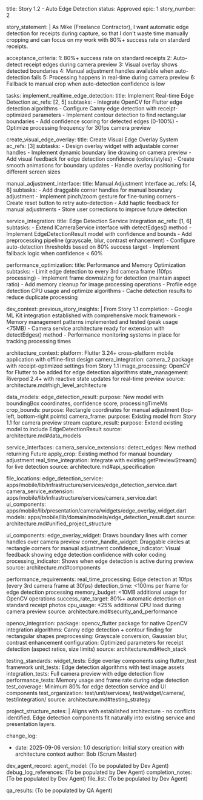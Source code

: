 title: Story 1.2 - Auto Edge Detection
status: Approved
epic: 1
story_number: 2

story_statement: |
  As Mike (Freelance Contractor),
  I want automatic edge detection for receipts during capture,
  so that I don't waste time manually cropping and can focus on my work with 80%+ success rate on standard receipts.

acceptance_criteria:
  1: 80%+ success rate on standard receipts
  2: Auto-detect receipt edges during camera preview
  3: Visual overlay shows detected boundaries
  4: Manual adjustment handles available when auto-detection fails
  5: Processing happens in real-time during camera preview
  6: Fallback to manual crop when auto-detection confidence is low

tasks:
  implement_realtime_edge_detection:
    title: Implement Real-time Edge Detection
    ac_refs: [2, 5]
    subtasks:
      - Integrate OpenCV for Flutter edge detection algorithms
      - Configure Canny edge detection with receipt-optimized parameters
      - Implement contour detection to find rectangular boundaries
      - Add confidence scoring for detected edges (0-100%)
      - Optimize processing frequency for 30fps camera preview
  
  create_visual_edge_overlay:
    title: Create Visual Edge Overlay System
    ac_refs: [3]
    subtasks:
      - Design overlay widget with adjustable corner handles
      - Implement dynamic boundary line drawing on camera preview
      - Add visual feedback for edge detection confidence (colors/styles)
      - Create smooth animations for boundary updates
      - Handle overlay positioning for different screen sizes
  
  manual_adjustment_interface:
    title: Manual Adjustment Interface
    ac_refs: [4, 6]
    subtasks:
      - Add draggable corner handles for manual boundary adjustment
      - Implement pinch/zoom gesture for fine-tuning corners
      - Create reset button to retry auto-detection
      - Add haptic feedback for manual adjustments
      - Store user corrections to improve future detection
  
  service_integration:
    title: Edge Detection Service Integration
    ac_refs: [1, 6]
    subtasks:
      - Extend ICameraService interface with detectEdges() method
      - Implement EdgeDetectionResult model with confidence and bounds
      - Add preprocessing pipeline (grayscale, blur, contrast enhancement)
      - Configure auto-detection thresholds based on 80% success target
      - Implement fallback logic when confidence < 60%
  
  performance_optimization:
    title: Performance and Memory Optimization
    subtasks:
      - Limit edge detection to every 3rd camera frame (10fps processing)
      - Implement frame downsizing for detection (maintain aspect ratio)
      - Add memory cleanup for image processing operations
      - Profile edge detection CPU usage and optimize algorithms
      - Cache detection results to reduce duplicate processing

dev_context:
  previous_story_insights: |
    From Story 1.1 completion:
    - Google ML Kit integration established with comprehensive mock framework
    - Memory management patterns implemented and tested (peak usage <75MB)
    - Camera service architecture ready for extension with detectEdges() method
    - Performance monitoring systems in place for tracking processing times

  architecture_context:
    platform: Flutter 3.24+ cross-platform mobile application with offline-first design
    camera_integration: camera_2 package with receipt-optimized settings from Story 1.1
    image_processing: OpenCV for Flutter to be added for edge detection algorithms
    state_management: Riverpod 2.4+ with reactive state updates for real-time preview
    source: architecture.md#high_level_architecture

  data_models:
    edge_detection_result:
      purpose: New model with boundingBox coordinates, confidence score, processingTimeMs
    crop_bounds:
      purpose: Rectangle coordinates for manual adjustment (top-left, bottom-right points)
    camera_frame:
      purpose: Existing model from Story 1.1 for camera preview stream
    capture_result:
      purpose: Extend existing model to include EdgeDetectionResult
    source: architecture.md#data_models

  service_interfaces:
    camera_service_extensions:
      detect_edges: New method returning Future<EdgeDetectionResult>
      apply_crop: Existing method for manual boundary adjustment
      real_time_integration: Integrate with existing getPreviewStream() for live detection
    source: architecture.md#api_specification

  file_locations:
    edge_detection_service: apps/mobile/lib/infrastructure/services/edge_detection_service.dart
    camera_service_extension: apps/mobile/lib/infrastructure/services/camera_service.dart
    ui_components: apps/mobile/lib/presentation/camera/widgets/edge_overlay_widget.dart
    models: apps/mobile/lib/domain/models/edge_detection_result.dart
    source: architecture.md#unified_project_structure

  ui_components:
    edge_overlay_widget: Draws boundary lines with corner handles over camera preview
    corner_handle_widget: Draggable circles at rectangle corners for manual adjustment
    confidence_indicator: Visual feedback showing edge detection confidence with color coding
    processing_indicator: Shows when edge detection is active during preview
    source: architecture.md#components

  performance_requirements:
    real_time_processing: Edge detection at 10fps (every 3rd camera frame at 30fps)
    detection_time: <100ms per frame for edge detection processing
    memory_budget: <10MB additional usage for OpenCV operations
    success_rate_target: 80%+ automatic detection on standard receipt photos
    cpu_usage: <25% additional CPU load during camera preview
    source: architecture.md#security_and_performance

  opencv_integration:
    package: opencv_flutter package for native OpenCV integration
    algorithms: Canny edge detection + contour finding for rectangular shapes
    preprocessing: Grayscale conversion, Gaussian blur, contrast enhancement
    configuration: Optimized parameters for receipt detection (aspect ratios, size limits)
    source: architecture.md#tech_stack

  testing_standards:
    widget_tests: Edge overlay components using flutter_test framework
    unit_tests: Edge detection algorithms with test image assets
    integration_tests: Full camera preview with edge detection flow
    performance_tests: Memory usage and frame rate during edge detection
    test_coverage: Minimum 80% for edge detection service and UI components
    test_organization: test/unit/services/, test/widget/camera/, test/integration/
    source: architecture.md#testing_strategy

  project_structure_notes: |
    Aligns with established architecture - no conflicts identified. 
    Edge detection components fit naturally into existing service and presentation layers.

change_log:
  - date: 2025-09-06
    version: 1.0
    description: Initial story creation with architecture context
    author: Bob (Scrum Master)

dev_agent_record:
  agent_model: (To be populated by Dev Agent)
  debug_log_references: (To be populated by Dev Agent)
  completion_notes: (To be populated by Dev Agent)
  file_list: (To be populated by Dev Agent)

qa_results: (To be populated by QA Agent)